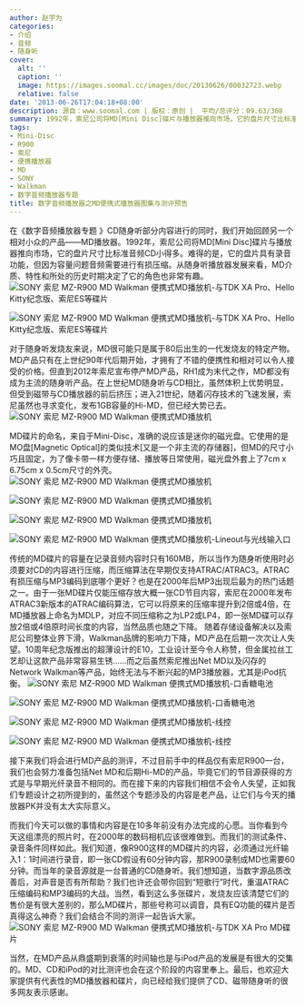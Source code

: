 ```yaml
---
author: 赵宇为
categories:
- 介绍
- 音频
- 随身听
cover:
  alt: ''
  caption: ''
  image: https://images.soomal.cc/images/doc/20130626/00032723.webp
  relative: false
date: '2013-06-26T17:04:18+08:00'
description: 源自：www.soomal.com | 版权：原创 |  平均/总评分：09.63/308
summary: 1992年，索尼公司将MD[Mini Disc]碟片与播放器推向市场，它的盘片尺寸比标准音频CD小得多。难得的是，它的盘片具有录音功能，但因为容量问题音频需要进行有损压缩。从随身听播放器发展来看，MD介质、特性和所处的历史时期决定了它的角色也非常有趣。
tags:
- Mini-Disc
- R900
- 索尼
- 便携播放器
- MD
- SONY
- Walkman
- 数字音频播放器专题
title: 数字音频播放器之MD便携式播放器图集与测评预告
---
```


在《数字音频播放器专题 》CD随身听部分内容进行的同时，我们开始回顾另一个相对小众的产品――MD播放器。1992年，索尼公司将MD[Mini Disc]碟片与播放器推向市场，它的盘片尺寸比标准音频CD小得多。难得的是，它的盘片具有录音功能，但因为容量问题音频需要进行有损压缩。从随身听播放器发展来看，MD介质、特性和所处的历史时期决定了它的角色也非常有趣。
![SONY 索尼 MZ-R900 MD Walkman 便携式MD播放机-与TDK XA Pro、Hello Kitty纪念版、索尼ES等碟片](https://images.soomal.cc/images/doc/20130626/00032722.webp)




![SONY 索尼 MZ-R900 MD Walkman 便携式MD播放机-与TDK XA Pro、Hello Kitty纪念版、索尼ES等碟片](https://images.soomal.cc/images/doc/20130626/00032723.webp)




对于随身听发烧友来说，MD很可能只是属于80后出生的一代发烧友的特定产物。MD产品只有在上世纪90年代后期开始，才拥有了不错的便携性和相对可以令人接受的价格。但直到2012年索尼宣布停产MD产品，RH1成为末代之作，MD都没有成为主流的随身听产品。在上世纪MD随身听与CD相比，虽然体积上优势明显，但受到磁带与CD播放器的前后挤压；进入21世纪，随着闪存技术的飞速发展，索尼虽然也寻求变化，发布1GB容量的Hi-MD，但已经大势已去。
![SONY 索尼 MZ-R900 MD Walkman 便携式MD播放机](https://images.soomal.cc/images/doc/20130626/00032699.webp)




MD碟片的命名，来自于Mini-Disc，准确的说应该是迷你的磁光盘。它使用的是MO盘[Magnetic Optical]的类似技术[又是一个非主流的存储器]，但MD的尺寸小巧且固定，为了像卡带一样方便存储、播放等日常使用，磁光盘外套上了7cm x 6.75cm x 0.5cm尺寸的外壳。
![SONY 索尼 MZ-R900 MD Walkman 便携式MD播放机](https://images.soomal.cc/images/doc/20130626/00032700.webp)




![SONY 索尼 MZ-R900 MD Walkman 便携式MD播放机](https://images.soomal.cc/images/doc/20130626/00032703.webp)




![SONY 索尼 MZ-R900 MD Walkman 便携式MD播放机](https://images.soomal.cc/images/doc/20130626/00032701_01.webp)




![SONY 索尼 MZ-R900 MD Walkman 便携式MD播放机-Lineout与光线输入口](https://images.soomal.cc/images/doc/20130626/00032702_01.webp)




传统的MD碟片的容量在记录音频内容时只有160MB，所以当作为随身听使用时必须要对CD的内容进行压缩，而压缩算法在早期仅支持ATRAC/ATRAC3。ATRAC有损压缩与MP3编码到底哪个更好？也是在2000年后MP3出现后最为的热门话题之一。由于一张MD碟片仅能压缩存放大概一张CD节目内容，索尼在2000年发布ATRAC3新版本的ATRAC编码算法，它可以将原来的压缩率提升到2倍或4倍，在MD播放器上命名为MDLP，对应不同压缩称之为LP2或LP4，即一张MD碟可以存放2倍或4倍原时间长度的内容，当然品质也随之下降。
随着存储设备解决以及索尼公司整体业界下滑，Walkman品牌的影响力下降，MD产品在后期一次次让人失望。10周年纪念版推出的超薄设计的E10，工业设计至今令人称赞，但金属拉丝工艺却让这款产品非常容易生锈……而之后虽然索尼推出Net MD以及闪存的Network Walkman等产品，始终无法与不断兴起的MP3播放器，尤其是iPod抗衡。
![SONY 索尼 MZ-R900 MD Walkman 便携式MD播放机-口香糖电池](https://images.soomal.cc/images/doc/20130626/00032712_01.webp)




![SONY 索尼 MZ-R900 MD Walkman 便携式MD播放机-口香糖电池](https://images.soomal.cc/images/doc/20130626/00032713_01.webp)




![SONY 索尼 MZ-R900 MD Walkman 便携式MD播放机-线控](https://images.soomal.cc/images/doc/20130626/00032715_01.webp)




![SONY 索尼 MZ-R900 MD Walkman 便携式MD播放机-线控](https://images.soomal.cc/images/doc/20130626/00032717_01.webp)




接下来我们将会进行MD产品的测评，不过目前手中的样品仅有索尼R900一台，我们也会努力准备包括Net MD和后期Hi-MD的产品，毕竟它们的节目源获得的方式是与早期光纤录音不相同的。而在接下来的内容我们相信不会令人失望，正如我们专题设计之初所提到的，虽然这个专题涉及的内容是老产品，让它们与今天的播放器PK并没有太大实际意义。

而我们今天可以做的事情和内容是在10多年前没有办法完成的心愿。当你看到今天这组漂亮的照片时，在2000年的数码相机应该很难做到。而我们的测试条件、录音条件同样如此。我们知道，像R900这样的MD碟片的内容，必须通过光纤输入1：1时间进行录音，即一张CD假设有60分钟内容，那R900录制成MD也需要60分钟。而当年的录音源就是一台普通的CD随身听。我们想知道，当数字源品质改善后，对声音是否有所帮助？我们也许还会带你回到“短歌行”时代，重温ATRAC压缩编码和MP3编码的大战。当然，看到这么多张碟片，发烧友应该清楚它们的售价是有很大差别的，那么MD碟片，那些号称可以调音，具有EQ功能的碟片是否真得这么神奇？我们会结合不同的测评一起告诉大家。
![SONY 索尼 MZ-R900 MD Walkman 便携式MD播放机-与TDK XA Pro MD碟片](https://images.soomal.cc/images/doc/20130626/00032719.webp)




当然，在MD产品从鼎盛期到衰落的时间轴也是与iPod产品的发展是有很大的交集的。MD、CD和iPod的对比测评也会在这个阶段的内容里奉上。最后，也欢迎大家提供有代表性的MD播放器和碟片，向已经给我们提供了CD、磁带随身听的很多网友表示感谢。
